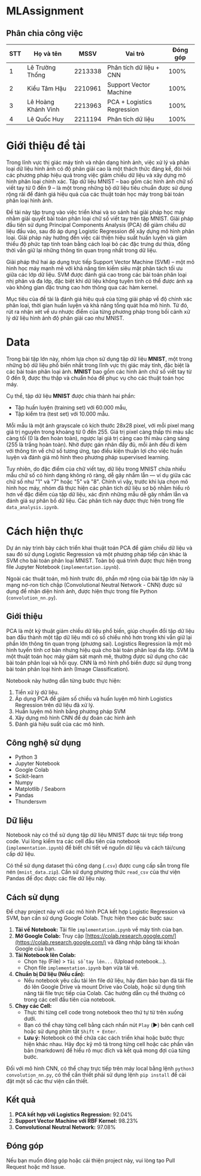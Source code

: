 # MLAssignment

## Phân chia công việc

| STT | Họ và tên           | MSSV    | Vai trò                                                                                                                                  | Đóng góp |
| --- | ------------------- | ------- | ---------------------------------------------------------------------------------------------------------------------------------------- | ------------------- |
| 1   | Lê Trường Thống   | 2213338 | Phân tích dữ liệu + CNN                                                                                            | 100%               |
| 2   | Kiều Tâm Hậu        | 2210961 | Support Vector Machine                                                                                        | 100%                 |
| 3   | Lê Hoàng Khánh Vinh | 2213963 | PCA + Logistics Regression                                                                                        | 100%                 |
| 4   | Lê Quốc Huy | 2211194 | Phân tích dữ liệu                                                                                        | 100%                 |

# Giới thiệu đề tài

Trong lĩnh vực thị giác máy tính và nhận dạng hình ảnh, việc xử lý và phân loại dữ liệu hình ảnh có độ phân giải cao là một thách thức đáng kể, đòi hỏi các phương pháp hiệu quả trong việc giảm chiều dữ liệu và xây dựng mô hình phân loại chính xác. Tập dữ liệu MNIST – bao gồm các hình ảnh chữ số viết tay từ 0 đến 9 – là một trong những bộ dữ liệu tiêu chuẩn được sử dụng rộng rãi để đánh giá hiệu quả của các thuật toán học máy trong bài toán phân loại hình ảnh.

Đề tài này tập trung vào việc triển khai và so sánh hai giải pháp học máy nhằm giải quyết bài toán phân loại chữ số viết tay trên tập MNIST. Giải pháp đầu tiên sử dụng Principal Components Analysis (PCA) để giảm chiều dữ liệu đầu vào, sau đó áp dụng Logistic Regression để xây dựng mô hình phân loại. Giải pháp này hướng đến việc cải thiện hiệu suất huấn luyện và giảm thiểu độ phức tạp tính toán bằng cách loại bỏ các đặc trưng dư thừa, đồng thời vẫn giữ lại những thông tin quan trọng nhất trong dữ liệu.

Giải pháp thứ hai áp dụng trực tiếp Support Vector Machine (SVM) – một mô hình học máy mạnh mẽ với khả năng tìm kiếm siêu mặt phân tách tối ưu giữa các lớp dữ liệu. SVM được đánh giá cao trong các bài toán phân loại nhị phân và đa lớp, đặc biệt khi dữ liệu không tuyến tính có thể được ánh xạ vào không gian đặc trưng cao hơn thông qua các hàm kernel.

Mục tiêu của đề tài là đánh giá hiệu quả của từng giải pháp về độ chính xác phân loại, thời gian huấn luyện và khả năng tổng quát hóa mô hình. Từ đó, rút ra nhận xét về ưu nhược điểm của từng phương pháp trong bối cảnh xử lý dữ liệu hình ảnh độ phân giải cao như MNIST.

# Data

Trong bài tập lớn này, nhóm lựa chọn sử dụng tập dữ liệu **MNIST**, một trong những bộ dữ liệu phổ biến nhất trong lĩnh vực thị giác máy tính, đặc biệt là các bài toán phân loại ảnh. **MNIST** bao gồm các hình ảnh chữ số viết tay từ 0 đến 9, được thu thập và chuẩn hóa để phục vụ cho các thuật toán học máy.

Cụ thể, tập dữ liệu **MNIST** được chia thành hai phần:
- Tập huấn luyện (training set) với 60.000 mẫu,
- Tập kiểm tra (test set) với 10.000 mẫu.

Mỗi mẫu là một ảnh grayscale có kích thước 28x28 pixel, với mỗi pixel mang giá trị nguyên trong khoảng từ 0 đến 255. Giá trị pixel càng thấp thì màu sắc càng tối (0 là đen hoàn toàn), ngược lại giá trị càng cao thì màu càng sáng (255 là trắng hoàn toàn). Nhờ được gán nhãn đầy đủ, mỗi ảnh đều đi kèm với thông tin về chữ số tương ứng, tạo điều kiện thuận lợi cho việc huấn luyện và đánh giá mô hình theo phương pháp supervised learning.

Tuy nhiên, do đặc điểm của chữ viết tay, dữ liệu trong MNIST chứa nhiều mẫu chữ số có hình dạng không rõ ràng, dễ gây nhầm lẫn — ví dụ giữa các chữ số như "1" và "7" hoặc "5" và "8". Chính vì vậy, trước khi lựa chọn mô hình học máy, nhóm đã thực hiện các phân tích dữ liệu sơ bộ nhằm hiểu rõ hơn về đặc điểm của tập dữ liệu, xác định những mẫu dễ gây nhầm lẫn và đánh giá sự phân bố dữ liệu. Các phân tích này được thực hiện trong file `data_analysis.ipynb`.

# Cách hiện thực

Dự án này trình bày cách triển khai thuật toán PCA để giảm chiều dữ liệu và sau đó sử dụng Logistic Regression và một phương pháp tiếp cận khác là SVM cho bài toán phân loại MNIST. Toàn bộ quá trình được thực hiện trong file Jupyter Notebook (`implementation.ipynb`).

Ngoài các thuật toán, mô hình trước đó, phần mở rộng của bài tập lớn này là mạng nơ-ron tích chập (Convolutional Neutral Network - CNN) được sử dụng để nhận diện hình ảnh, được hiện thực trong file Python (`convolution_nn.py`). 

## Giới thiệu

PCA là một kỹ thuật giảm chiều dữ liệu phổ biến, giúp chuyển đổi tập dữ liệu ban đầu thành một tập dữ liệu mới có số chiều nhỏ hơn trong khi vẫn giữ lại phần lớn thông tin quan trọng (phương sai). Logistics Regression là một mô hình tuyến tính cơ bản nhưng hiệu quả cho bài toán phân loại đa lớp. SVM là một thuật toán học máy giám sát mạnh mẽ, thường được sử dụng cho các bài toán phân loại và hồi quy. CNN là mô hình phổ biến được sử dụng trong bài toán phân loại hình ảnh (Image Classification).

Notebook này hướng dẫn từng bước thực hiện:
1.  Tiền xử lý dữ liệu.
2.  Áp dụng PCA để giảm số chiều và huấn luyện mô hình Logistics Regression trên dữ liệu đã xử lý.
3.  Huấn luyện mô hình bằng phương pháp SVM
4.  Xây dựng mô hình CNN để dự đoán các hình ảnh
5.  Đánh giá hiệu suất của các mô hình.

## Công nghệ sử dụng

*   Python 3
*   Jupyter Notebook
*   Google Colab
*   Scikit-learn 
*   Numpy
*   Matplotlib / Seaborn
*   Pandas
*   Thundersvm

## Dữ liệu

Notebook này có thể sử dụng tập dữ liệu MNIST được tải trực tiếp trong code. Vui lòng kiểm tra các cell đầu tiên của notebook (`implementation.ipynb`) để biết chi tiết về nguồn dữ liệu và cách tải/cung cấp dữ liệu.

Có thể sử dụng dataset thủ công dạng (`.csv`) được cung cấp sẵn trong file nén (`mnist_data.zip`). Cần sử dụng phương thức `read_csv` của thư viện Pandas để đọc được các file dữ liệu này.

## Cách sử dụng

Để chạy project này với các mô hình PCA kết hợp Logistic Regression và SVM, bạn cần sử dụng Google Colab. Thực hiện theo các bước sau:

1.  **Tải về Notebook:** Tải file `implementation.ipynb` về máy tính của bạn.
2.  **Mở Google Colab:** Truy cập [https://colab.research.google.com/](https://colab.research.google.com/) và đăng nhập bằng tài khoản Google của bạn.
3.  **Tải Notebook lên Colab:**
    *   Chọn `Tệp` (File) > `Tải sổ tay lên...` (Upload notebook...).
    *   Chọn file `implementation.ipynb` bạn vừa tải về.
4.  **Chuẩn bị Dữ liệu (Nếu cần):**
    *   Nếu notebook yêu cầu tải lên file dữ liệu, hãy đảm bảo bạn đã tải file đó lên Google Drive và mount Drive vào Colab, hoặc sử dụng tính năng tải file trực tiếp của Colab. Các hướng dẫn cụ thể thường có trong các cell đầu tiên của notebook.
5.  **Chạy các Cell:**
    *   Thực thi từng cell code trong notebook theo thứ tự từ trên xuống dưới.
    *   Bạn có thể chạy từng cell bằng cách nhấn nút `Play` (▶️) bên cạnh cell hoặc sử dụng phím tắt `Shift + Enter`.
    *   **Lưu ý:** Notebook có thể chứa các cách triển khai hoặc bước thực hiện khác nhau. Hãy đọc kỹ mô tả trong từng cell hoặc các phần văn bản (markdown) để hiểu rõ mục đích và kết quả mong đợi của từng bước.

Đối với mô hình CNN, có thể chạy trực tiếp trên máy local bằng lệnh `python3 convolution_nn.py`, có thể cần thiết phải sử dụng lệnh `pip install` để cài đặt một số các thư viện cần thiết.  

## Kết quả

1. **PCA kết hợp với Logistics Regression:** 92.04%
2. **Support Vector Machine với RBF Kernel:** 98.23%
3. **Convolutional Neutral Network:** 97.08%

## Đóng góp

Nếu bạn muốn đóng góp hoặc cải thiện project này, vui lòng tạo Pull Request hoặc mở Issue.
